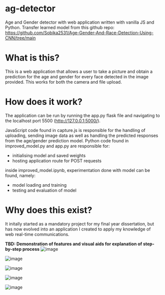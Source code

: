# ag-detector
Age and Gender detector with web application written with vanilla JS and Python.
Transfer learned model from this github repo: https://github.com/Sobika2531/Age-Gender-And-Race-Detection-Using-CNN/tree/main

# What is this?
This is a web application that allows a user to take a picture and obtain a prediction for the age and gender for every face detected in the image provided.
This works for both the camera and file upload.


# How does it work?
The application can be run by running the app.py flask file and navigating to the localhost port 5500 (http://127.0.0.1:5000/).

JavaScript code found in capture.js is responsible for the handling of uploading, sending image data as well as handling the predicted responses from the age/gender prediction model.
Python code found in improved_model.py and app.py are responsible for:
- initialising model and saved weights
- hosting application route for POST requests

inside improved_model.ipynb, experimentation done with model can be found, namely:
- model loading and training
- testing and evaluation of model

# Why does this exist?
It initally started as a mandatory project for my final year dissertation, but has now evolved into an application I created to apply my knowledge of web real-time communications.

**TBD: Demonstration of features and visual aids for explanation of step-by-step process**
![image](https://github.com/user-attachments/assets/85928536-60af-4d73-931c-a2070fca6e13)

![image](https://github.com/user-attachments/assets/de641819-893a-4ed4-8deb-6b76bb2016ee)

![image](https://github.com/user-attachments/assets/6a6f8eb1-7f56-4af9-af3f-104ee57accd5)

![image](https://github.com/user-attachments/assets/2f1bf45d-c539-4ab9-a8e4-838c48256bbf)

![image](https://github.com/user-attachments/assets/bd011d46-71ac-4730-91da-44e1cdd76d9a)
